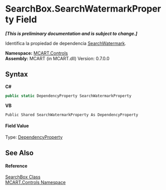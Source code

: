 # SearchBox.SearchWatermarkProperty Field
 _**\[This is preliminary documentation and is subject to change.\]**_

Identifica la propiedad de dependencia <a href="883d4891-55db-b594-1ca2-419ac5d18ae5">SearchWatermark</a>.

**Namespace:**&nbsp;<a href="1c9d7a8e-81d4-838a-f87d-7379b253b6ce">MCART.Controls</a><br />**Assembly:**&nbsp;MCART (in MCART.dll) Version: 0.7.0.0

## Syntax

**C#**<br />
``` C#
public static DependencyProperty SearchWatermarkProperty
```

**VB**<br />
``` VB
Public Shared SearchWatermarkProperty As DependencyProperty
```


#### Field Value
Type: <a href="http://msdn2.microsoft.com/es-es/library/ms589318" target="_blank">DependencyProperty</a>

## See Also


#### Reference
<a href="21638864-43a2-3a2d-f2c7-4a82a05540ba">SearchBox Class</a><br /><a href="1c9d7a8e-81d4-838a-f87d-7379b253b6ce">MCART.Controls Namespace</a><br />